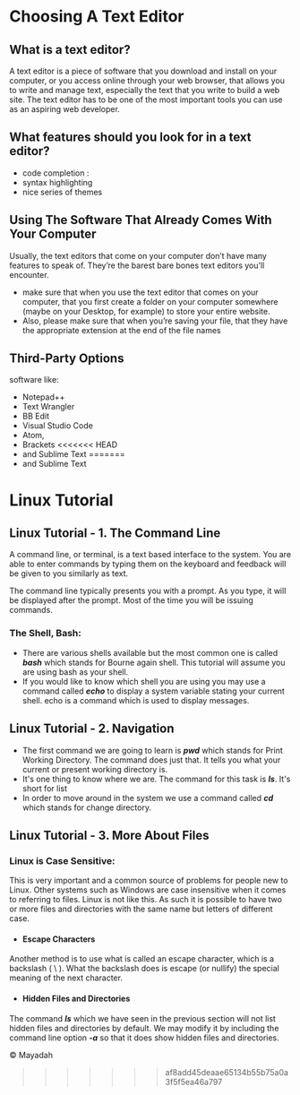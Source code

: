 # Choosing A Text Editor
## What is a text editor?
A text editor is a piece of software that you download and install on your computer, or you access online through your web browser, that allows you to write and manage text, especially the text that you write to build a web site. The text editor has to be one of the most important tools you can use as an aspiring web developer.
## What features should you look for in a text editor?
- code completion :
- syntax highlighting
- nice series of themes

## Using The Software That Already Comes With Your Computer
Usually, the text editors that come on your computer don’t have many features to speak of. They’re the barest bare bones text editors you’ll encounter.
- make sure that when you use the text editor that comes on your computer, that you first create a folder on your computer somewhere (maybe on your Desktop, for example) to store your entire website.
- Also, please make sure that when you’re saving your file, that they have the appropriate extension at the end of the file names
## Third-Party Options
software like:
- Notepad++
- Text Wrangler
- BB Edit
- Visual Studio Code
- Atom,
- Brackets
<<<<<<< HEAD
- and Sublime Text
=======
- and Sublime Text
# Linux Tutorial
## Linux Tutorial - 1. The Command Line
A command line, or terminal, is a text based interface to the system. You are able to enter commands by typing them on the keyboard and feedback will be given to you similarly as text.

The command line typically presents you with a prompt. As you type, it will be displayed after the prompt. Most of the time you will be issuing commands.
### The Shell, Bash:
- There are various shells available but the most common one is called ***bash*** which stands for Bourne again shell. This tutorial will assume you are using bash as your shell.
- If you would like to know which shell you are using you may use a command called ***echo*** to display a system variable stating your current shell. echo is a command which is used to display messages.
## Linux Tutorial - 2. Navigation
- The first command we are going to learn is ***pwd*** which stands for Print Working Directory. The command does just that. It tells you what your current or present working directory is.
- It's one thing to know where we are.  The command for this task is ***ls***. It's short for list
- In order to move around in the system we use a command called ***cd*** which stands for change directory. 
## Linux Tutorial - 3. More About Files
### Linux is Case Sensitive:
This is very important and a common source of problems for people new to Linux. Other systems such as Windows are case insensitive when it comes to referring to files. Linux is not like this. As such it is possible to have two or more files and directories with the same name but letters of different case.
- #### Escape Characters
Another method is to use what is called an escape character, which is a backslash ( \ ). What the backslash does is escape (or nullify) the special meaning of the next character.

- #### Hidden Files and Directories
The command ***ls*** which we have seen in the previous section will not list hidden files and directories by default. We may modify it by including the command line option ***-a*** so that it does show hidden files and directories.

&copy; Mayadah

>>>>>>> af8add45deaae65134b55b75a0a3f5f5ea46a797
